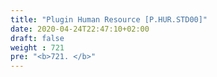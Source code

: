```yaml
---
title: "Plugin Human Resource [P.HUR.STD00]"
date: 2020-04-24T22:47:10+02:00
draft: false
weight : 721
pre: "<b>721. </b>"
---
```

